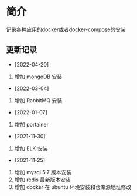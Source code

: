 # 简介
记录各种应用的docker或者docker-compose的安装

## 更新记录
- [2022-04-20]
1. 增加 mongoDB 安装

- [2022-03-04]
1. 增加 RabbitMQ 安装

- [2022-01-07]
1. 增加 portainer 

- [2021-11-30]
1. 增加 ELK 安装

- [2021-11-25]
1. 增加 mysql 5.7 版本安装
2. 增加 redis 最新版本安装
3. 增加 docker 在 ubuntu 环境安装和仓库源地址修改